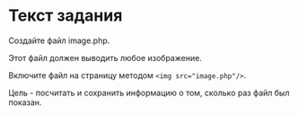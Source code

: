 # Текст задания

Создайте файл image.php.

Этот файл должен выводить любое изображение.

Включите файл на страницу методом `<img src="image.php"/>`.

Цель - посчитать и сохранить информацию о том, сколько раз файл был показан. 
